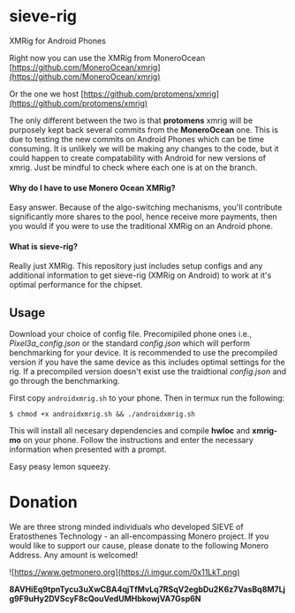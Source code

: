 # sieve-rig
XMRig for Android Phones

Right now you can use the XMRig from MoneroOcean
[https://github.com/MoneroOcean/xmrig](https://github.com/MoneroOcean/xmrig)

Or the one we host
[https://github.com/protomens/xmrig](https://github.com/protomens/xmrig)

The only different between the two is that **protomens** xmrig will be purposely kept back several commits from the **MoneroOcean** one. This is due to testing the new commits on Android Phones which can be time consuming. It is unlikely we will be making any changes to the code, but it could happen to create compatability with Android for new versions of xmrig. Just be mindful to check where each one is at on the branch. 

#### Why do I have to use Monero Ocean XMRig?
Easy answer. Because of the algo-switching mechanisms, you'll contribute significantly more shares to the pool, hence receive more payments, then you would if you were to use the traditional XMRig on an Android phone. 

#### What is sieve-rig?
Really just XMRig. This repository just includes setup configs and any additional information to get sieve-rig (XMRig on Android) to work at it's optimal performance for the chipset. 

## Usage
Download your choice of config file. Precomipiled phone ones i.e., *Pixel3a_config.json* or the standard *config.json* which will perform benchmarking for your device. It is recommended to use the precompiled version if you have the same device as this includes optimal settings for the rig. If a precompiled version doesn't exist use the traidtional *config.json* and go through the benchmarking.

First copy `androidxmrig.sh` to your phone. Then in termux run the following:

```
$ chmod +x androidxmrig.sh && ./androidxmrig.sh

```
This will install all necesary dependencies and compile **hwloc** and **xmrig-mo** on your phone. Follow the instructions and enter the necessary information when presented with a prompt.

Easy peasy lemon squeezy. 

# Donation


We are three strong minded individuals who developed SIEVE of Eratosthenes Technology - an all-encompassing Monero project. If you would like to support our cause, please donate to the following Monero Address. Any amount is welcomed!

![https://www.getmonero.org](https://i.imgur.com/0x11LkT.png)

**8AVHiEq9tpnTycu3uXwCBA4qjTfMvLq7RSqV2egbDu2K6z7VasBq8M7Ljg9F9uHy2DVScyF8cQouVedUMHbkowjVA7Gsp6N**


